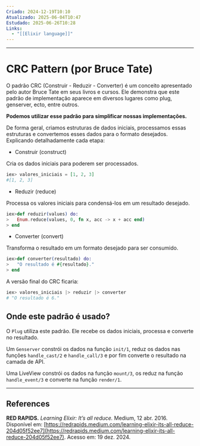 ```yaml
---
Criado: 2024-12-19T10:10
Atualizado: 2025-06-04T10:47
Estudado: 2025-06-26T10:28
Links:
  - "[[Elixir language]]"
---
```

---
# CRC Pattern (por Bruce Tate)

O padrão CRC (Construir - Reduzir - Converter) é um conceito apresentado pelo autor Bruce Tate em seus livros e cursos. Ele demonstra que este padrão de implementação aparece em diversos lugares como plug, genserver, ecto, entre outros. 

**Podemos utilizar esse padrão para simplificar nossas implementações.**

De forma geral, criamos estruturas de dados iniciais, processamos essas estruturas e convertemos esses dados para o formato desejados.  Explicando detalhadamente cada etapa:

- Construir (construct)

Cria os dados iniciais para poderem ser processados.

```elixir
iex> valores_iniciais = [1, 2, 3]
#[1, 2, 3]
```

- Reduzir  (reduce)

Processa os valores iniciais para condensá-los em um resultado desejado.

```elixir
iex>def reduzir(values) do: 
>   Enum.reduce(values, 0, fn x, acc -> x + acc end)
> end
```


- Converter  (convert)

Transforma o resultado em um formato desejado para ser consumido.

```elixir
iex>def converter(resultado) do: 
>   "O resultado é #{resultado}."
> end
```

A versão final do CRC ficaria:

```elixir
iex> valores_iniciais |> reduzir |> converter
# "O resultado é 6."
```

## Onde este padrão é usado?

O `Plug` utiliza este padrão. Ele recebe os dados iniciais, processa e converte no resultado. 

Um `Genserver` constrói os dados na função `init/1`, reduz os dados nas funções `handle_cast/2` e `handle_call/3` e por fim converte o resultado na camada de API.

Uma LiveView constrói os dados na função `mount/3`, os reduz na função `handle_event/3` e converte na função `render/1`.

---
## References

**RED RAPIDS.** _Learning Elixir: It’s all reduce._ Medium, 12 abr. 2016. Disponível em: [https://redrapids.medium.com/learning-elixir-its-all-reduce-204d05f52ee7](https://redrapids.medium.com/learning-elixir-its-all-reduce-204d05f52ee7). Acesso em: 19 dez. 2024.